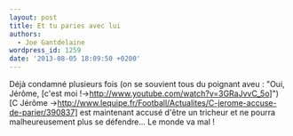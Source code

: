```yaml
---
layout: post
title: Et tu paries avec lui
authors:
  - Joe Gantdelaine
wordpress_id: 1259
date: '2013-08-05 18:09:50 +0200'
---
```

Déjà condamné plusieurs fois (on se souvient tous du poignant aveu : "Oui, Jérôme, [c'est moi !->http://www.youtube.com/watch?v=3GRaJvvC_5o]") [C Jérôme ->http://www.lequipe.fr/Football/Actualites/C-jerome-accuse-de-parier/390837] est maintenant accusé d'être un tricheur et ne pourra malheureusement plus se défendre... Le monde va mal !
